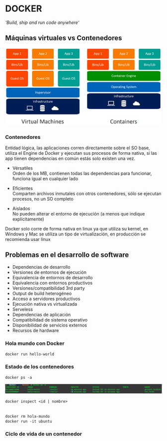 # DOCKER
 *'Build, ship and run code anywhere'*

## Máquinas virtuales vs Contenedores
![contendor](img/cont_vs_virt)
### Contenedores
Entidad lógica, las aplicaciones corren directamente sobre el SO base, utiliza el Engine de Docker y ejecutan sus procesos de forma nativa, si las app tienen dependencias en común estás solo existen una vez.
- Vérsatiles  
Orden de los MB, contienen todas las dependencias para funcionar, funciona igual en cualquier lado
- Eficientes  
Comparten archivos inmutales con otros contenedores, sólo se ejecutan procesos, no un SO completo

- Aislados  
No pueden alterar el entorno de ejecución (a menos que indique explícitamente)

Docker solo corre de forma nativa en linux ya que utiliza su kernel, en Windows y Mac se utiliza un tipo de virtualización, en producción se recomienda usar linux

##  Problemas en el desarrollo de software
- Dependencias de desarrollo
- Versiones de entornos de ejecución
- Equivalencia de entornos de desarrollo
- Equivalencia con entornos productivos
- Versiones/compatibilidad 3rd party
- Output de build heterogéneo
- Acceso a servidores productivos
- Ejecución nativa vs virtualizada
- Serveless
- Dependencias de aplicación
- Compatibilidad de sistema operativo
- Disponibilidad de servicios externos
- Recursos de hardware

###  Hola mundo con Docker
    
    docker run hello-world 
    
###  Estado de los contenedores  
    docker ps -a

![docker_ps](img/docker_ps)

    docker inspect <id | nombre>


    docker rm hola-mundo
    docker run -it ubuntu

### Ciclo de vida de un contenedor
